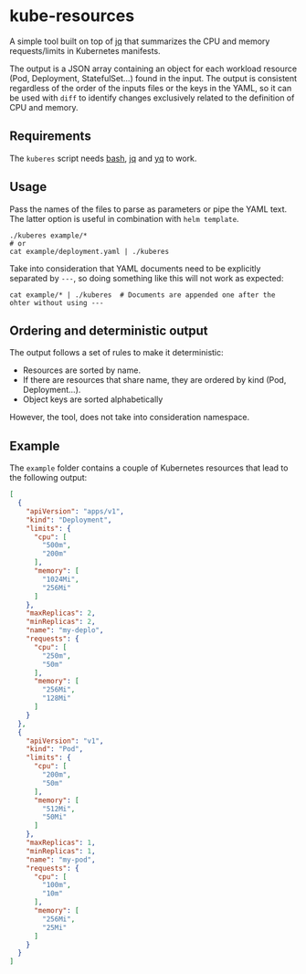 # kube-resources

A simple tool built on top of [jq](https://stedolan.github.io/jq/) that summarizes the CPU and memory 
requests/limits in Kubernetes manifests.

The output is a JSON array containing an object for each workload resource (Pod, Deployment, StatefulSet...)
found in the input. The output is consistent regardless of the order of the inputs files or the keys in the 
YAML, so it can be used with `diff` to identify changes exclusively related to the definition of CPU and 
memory.

## Requirements

The `kuberes` script needs [bash](https://www.gnu.org/software/bash/), [jq](https://stedolan.github.io/jq/)
and [yq](https://github.com/kislyuk/yq) to work.

## Usage

Pass the names of the files to parse as parameters or pipe the YAML text. The latter option is useful
in combination with `helm template`.

```shell
./kuberes example/*
# or
cat example/deployment.yaml | ./kuberes
```

Take into consideration that YAML documents need to be explicitly separated by `---`, so doing something 
like this will not work as expected:

```shell
cat example/* | ./kuberes  # Documents are appended one after the ohter without using ---
```

## Ordering and deterministic output

The output follows a set of rules to make it deterministic:

- Resources are sorted by name.
- If there are resources that share name, they are ordered by kind (Pod, Deployment...).
- Object keys are sorted alphabetically

However, the tool, does not take into consideration namespace. 

## Example

The `example` folder contains a couple of Kubernetes resources that lead to the following output:

```json
[
  {
    "apiVersion": "apps/v1",
    "kind": "Deployment",
    "limits": {
      "cpu": [
        "500m",
        "200m"
      ],
      "memory": [
        "1024Mi",
        "256Mi"
      ]
    },
    "maxReplicas": 2,
    "minReplicas": 2,
    "name": "my-deplo",
    "requests": {
      "cpu": [
        "250m",
        "50m"
      ],
      "memory": [
        "256Mi",
        "128Mi"
      ]
    }
  },
  {
    "apiVersion": "v1",
    "kind": "Pod",
    "limits": {
      "cpu": [
        "200m",
        "50m"
      ],
      "memory": [
        "512Mi",
        "50Mi"
      ]
    },
    "maxReplicas": 1,
    "minReplicas": 1,
    "name": "my-pod",
    "requests": {
      "cpu": [
        "100m",
        "10m"
      ],
      "memory": [
        "256Mi",
        "25Mi"
      ]
    }
  }
]
```
